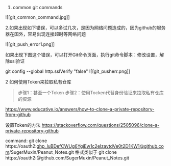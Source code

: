 
1. common git commands

![[git_common_command.jpg]]

2.如果出现如下错误，可以多试几次，是因为网络问题造成的，因为github的服务器在国外，容易出现连接超时等网络问题

![[git_push_error1.png]]

如果出现下图这个错误，可以打开Git命令页面，执行git命令脚本：修改设置，解除ssl验证

git config --global http.sslVerify "false"
![[git_pusherr.png]]


2 如何使用Token来拉取私有仓库

>步骤1：甚至一个Token
>步骤2：使用Tocken代替身份验证来拉取私有仓库的资源

https://www.educative.io/answers/how-to-clone-a-private-repository-from-github

设置Token的方法
https://stackoverflow.com/questions/2505096/clone-a-private-repository-github

command:
git clone https://oauth2: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@github.com/SugerMuxin/Peanut_Notes.git
格式类似于  git clone https://oauth2:<AuthToken>@github.com/SugerMuxin/Peanut_Notes.git





